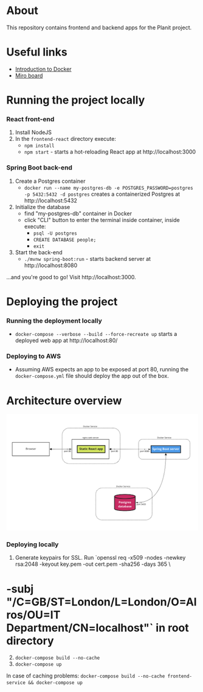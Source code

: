 # About

This repository contains frontend and backend apps for the Planit project.

# Useful links

- [Introduction to Docker](/docs/Docker.md)
- [Miro board](https://miro.com/app/board/uXjVPVOoQV0=/)

# Running the project locally

### React front-end

1. Install NodeJS
2. In the `frontend-react` directory execute:
   - `npm install`
   - `npm start` - starts a hot-reloading React app at http://localhost:3000

### Spring Boot back-end

1. Create a Postgres container
   - `docker run --name my-postgres-db -e POSTGRES_PASSWORD=postgres -p 5432:5432 -d postgres` creates a containerized Postgres at http://localhost:5432
2. Initialize the database
   - find "my-postgres-db" container in Docker
   - click "CLI" button to enter the terminal inside container, inside execute:
     - `psql -U postgres`
     - `CREATE DATABASE people;`
     - `exit`
3. Start the back-end
   - `./mvnw spring-boot:run` - starts backend server at http://localhost:8080

...and you're good to go! Visit http://localhost:3000.

# Deploying the project

### Running the deployment locally

- `docker-compose --verbose --build --force-recreate up` starts a deployed web app at http://localhost:80/

### Deploying to AWS

- Assuming AWS expects an app to be exposed at port 80, running the `docker-compose.yml` file should deploy the app out of the box.

# Architecture overview

![alt text](architecture.png)

### Deploying locally

1. Generate keypairs for SSL. Run `openssl req -x509 -nodes -newkey rsa:2048 -keyout key.pem -out cert.pem -sha256 -days 365 \

# -subj "/C=GB/ST=London/L=London/O=Alros/OU=IT Department/CN=localhost"` in root directory

2. `docker-compose build --no-cache`
3. `docker-compose up`

In case of caching problems:
`docker-compose build --no-cache frontend-service && docker-compose up`
